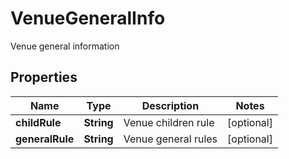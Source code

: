 

# VenueGeneralInfo

Venue general information

## Properties

| Name | Type | Description | Notes |
|------------ | ------------- | ------------- | -------------|
|**childRule** | **String** | Venue children rule |  [optional] |
|**generalRule** | **String** | Venue general rules |  [optional] |



